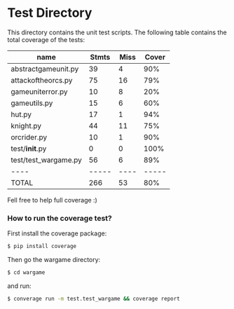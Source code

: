 # Test Directory

This directory contains the unit test scripts. The following table contains the total coverage of the tests:

| name | Stmts | Miss | Cover | 
| ---- | ----- | ---- | ----- | 
| abstractgameunit.py  | 39 | 4 | 90% | 
| attackoftheorcs.py | 75 | 16 | 79% | 
| gameuniterror.py | 10 | 8 | 20% | 
| gameutils.py | 15 | 6 | 60% | 
| hut.py | 17 | 1 | 94% | 
| knight.py | 44 | 11 | 75% | 
| orcrider.py | 10 | 1 | 90% | 
| test/__init__.py | 0 | 0 | 100% | 
| test/test_wargame.py |  56 | 6 | 89% | 
| ---- | ----- | ---- | ----- |
| TOTAL | 266 | 53 | 80% | 

Fell free to help full coverage :)

### How to run the coverage test?

First install the coverage package:

```sh
$ pip install coverage
```
Then go the wargame directory:

```sh
$ cd wargame
```
and run:

```sh
$ converage run -m test.test_wargame && coverage report
```
